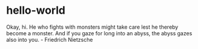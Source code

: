 # hello-world
Okay, hi.
He who fights with monsters might take care lest he thereby become a monster. And if you gaze for long into an abyss, the abyss gazes also into you. - Friedrich Nietzsche
